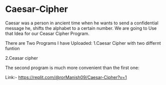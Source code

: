 # Caesar-Cipher

Caesar was a person in ancient time when he wants to send a confidential message he, shifts the alphabet to a certain number.
We are going to Use that Idea for our Ceasar Cipher Program.

There are Two Programs I have Uploaded:
1.Caesar Cipher with two differnt funtion


2.Ceasar cipher


The second program is much more convenient than the first one:

Link:- https://replit.com/@rorManish09/Caesar-Cipher?v=1
